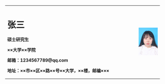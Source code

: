 
<table border="0">
  <tr>
    <td width="85%">
      <h1>张三</h1>
      <p><b>硕士研究生</b></p>
      <p><b>××大学××学院</b></p>
      <p><b>邮箱：1234567789@qq.com</b></p>
      <p><b>地址：××市××区××路××号××大学，××楼，邮编×××</b></p>
    </td>
    <td width="15%">
      <img src="/-93df63029fe2ac8_mr1550137039143.jpg" width="100%">
    </td>
  </tr>
</table>

